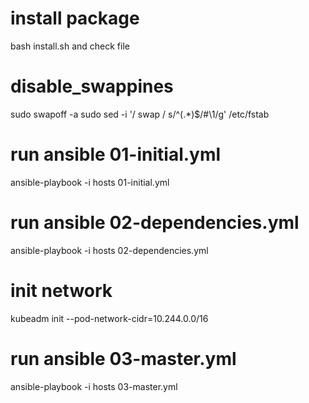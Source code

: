# install package 
bash install.sh and check file

# disable_swappines
sudo swapoff -a
sudo sed -i '/ swap / s/^\(.*\)$/#\1/g' /etc/fstab

# run ansible 01-initial.yml
ansible-playbook -i hosts 01-initial.yml
# run ansible 02-dependencies.yml
ansible-playbook -i hosts 02-dependencies.yml

# init network
kubeadm init --pod-network-cidr=10.244.0.0/16 

# run ansible 03-master.yml
ansible-playbook -i hosts 03-master.yml


